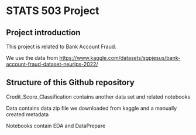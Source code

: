 # STATS 503 Project

## Project introduction


This project is related to Bank Account Fraud.

We use the data from https://www.kaggle.com/datasets/sgpjesus/bank-account-fraud-dataset-neurips-2022/ 

## Structure of this Github repository

Credit_Score_Classification contains another data set and related notebooks

Data contains data zip file we downloaded from kaggle and a manually created metadata

Notebooks contain EDA and DataPrepare

